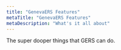 ```yaml
---
title: "GenevaERS Features"
metaTitle: "GenevaERS Features"
metaDescription: "What's it all about"
---
```


The super dooper things that GERS can do.

